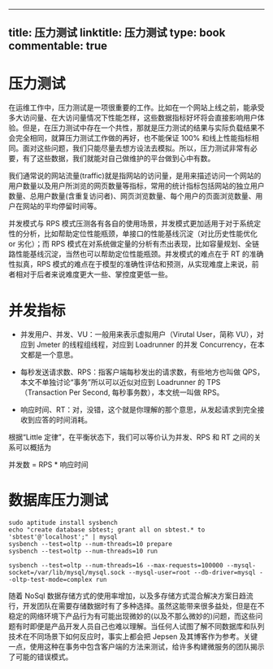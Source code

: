 
---
title: 压力测试
linktitle: 压力测试
type: book
commentable: true
---

# 压力测试

在运维工作中，压力测试是一项很重要的工作。比如在一个网站上线之前，能承受多大访问量、在大访问量情况下性能怎样，这些数据指标好坏将会直接影响用户体验。但是，在压力测试中存在一个共性，那就是压力测试的结果与实际负载结果不会完全相同，就算压力测试工作做的再好，也不能保证 100% 和线上性能指标相同。面对这些问题，我们只能尽量去想方设法去模拟。所以，压力测试非常有必要，有了这些数据，我们就能对自己做维护的平台做到心中有数。

我们通常说的网站流量(traffic)就是指网站的访问量，是用来描述访问一个网站的用户数量以及用户所浏览的网页数量等指标，常用的统计指标包括网站的独立用户数量、总用户数量(含重复访问者)、网页浏览数量、每个用户的页面浏览数量、用户在网站的平均停留时间等。

并发模式与 RPS 模式压测各有各自的使用场景，并发模式更加适用于对于系统定性的分析，比如帮助定位性能瓶颈，单接口的性能基线沉淀（对比历史性能优化 or 劣化）；而 RPS 模式在对系统做定量的分析有杰出表现，比如容量规划、全链路性能基线沉淀，当然也可以帮助定位性能瓶颈。并发模式的难点在于 RT 的准确性拟真，RPS 模式的难点在于模型的准确性评估和预测，从实现难度上来说，前者相对于后者来说难度更大一些、掌控度更低一些。

# 并发指标

- 并发用户、并发、VU：一般用来表示虚拟用户（Virutal User，简称 VU），对应到 Jmeter 的线程组线程，对应到 Loadrunner 的并发 Concurrency，在本文都是一个意思。

- 每秒发送请求数、RPS：指客户端每秒发出的请求数，有些地方也叫做 QPS，本文不单独讨论“事务”所以可以近似对应到 Loadrunner 的 TPS（Transaction Per Second, 每秒事务数），本文统一叫做 RPS。

- 响应时间、RT：对，没错，这个就是你理解的那个意思，从发起请求到完全接收到应答的时间消耗。

根据“Little 定律”，在平衡状态下，我们可以等价认为并发、RPS 和 RT 之间的关系可以概括为

并发数 = RPS \* 响应时间

# 数据库压力测试

```
sudo aptitude install sysbench
echo "create database sbtest; grant all on sbtest.* to 'sbtest'@'localhost';" | mysql
sysbench --test=oltp --num-threads=10 prepare
sysbench --test=oltp --num-threads=10 run

sysbench --test=oltp --num-threads=16 --max-requests=100000 --mysql-socket=/var/lib/mysql/mysql.sock --mysql-user=root --db-driver=mysql --oltp-test-mode=complex run
```

随着 NoSql 数据存储方式的使用率增加，以及多存储方式混合解决方案日趋流行，开发团队在需要存储数据时有了多种选择。虽然这能带来很多益处，但是在不稳定的网络环境下产品行为有可能出现微妙的(以及不那么微妙的)问题，而这些问题有时即便是产品开发人员自己也难以理解。当任何人试图了解不同数据库和队列技术在不同场景下如何反应时，事实上都会把 Jepsen 及其博客作为参考。关键一点，使用这种在事务中包含客户端的方法来测试，给许多构建微服务的团队揭示了可能的错误模式。

    